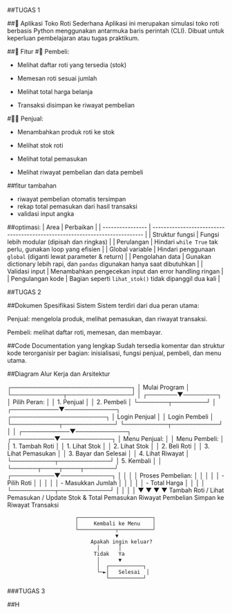 ##TUGAS 1

##🥐 Aplikasi Toko Roti Sederhana
Aplikasi ini merupakan simulasi toko roti berbasis Python menggunakan antarmuka baris perintah (CLI). Dibuat untuk keperluan pembelajaran atau tugas praktikum.

##📌 Fitur
#👤 Pembeli:
- Melihat daftar roti yang tersedia (stok)

- Memesan roti sesuai jumlah

- Melihat total harga belanja

- Transaksi disimpan ke riwayat pembelian

#🧑‍💼 Penjual:
- Menambahkan produk roti ke stok

- Melihat stok roti

- Melihat total pemasukan

- Melihat riwayat pembelian dan data pembeli

##fitur tambahan 
- riwayat pembelian otomatis tersimpan
- rekap total pemasukan dari hasil transaksi
- validasi input angka

##optimasi:
| Area             | Perbaikan                                                                   |
| ---------------- | --------------------------------------------------------------------------- |
| Struktur fungsi  | Fungsi lebih modular (dipisah dan ringkas)                                  |
| Perulangan       | Hindari `while True` tak perlu, gunakan loop yang efisien                   |
| Global variable  | Hindari penggunaan `global` (diganti lewat parameter & return)              |
| Pengolahan data  | Gunakan dictionary lebih rapi, dan `pandas` digunakan hanya saat dibutuhkan |
| Validasi input   | Menambahkan pengecekan input dan error handling ringan                      |
| Pengulangan kode | Bagian seperti `lihat_stok()` tidak dipanggil dua kali                      |

##TUGAS 2

##Dokumen Spesifikasi Sistem
Sistem terdiri dari dua peran utama:

Penjual: mengelola produk, melihat pemasukan, dan riwayat transaksi.

Pembeli: melihat daftar roti, memesan, dan membayar.

##Code Documentation yang lengkap
Sudah tersedia komentar dan struktur kode terorganisir per bagian: inisialisasi, fungsi penjual, pembeli, dan menu utama.

##Diagram Alur Kerja dan Arsitektur

┌────────────────────────────┐
│        Mulai Program       │
└────────────┬───────────────┘
             │
     ┌───────▼────────┐
     │ Pilih Peran:   │
     │ 1. Penjual     │
     │ 2. Pembeli     │
     └───────┬────────┘
             │
 ┌───────────▼────────────┐                 ┌──────────────────────┐
 │       Login Penjual    │                 │     Login Pembeli     │
 └───────────┬────────────┘                 └──────────┬───────────┘
             │                                         │
 ┌───────────▼────────────┐                 ┌──────────▼────────────┐
 │     Menu Penjual:      │                 │     Menu Pembeli:     │
 │ 1. Tambah Roti         │                 │ 1. Lihat Stok         │
 │ 2. Lihat Stok          │                 │ 2. Beli Roti          │
 │ 3. Lihat Pemasukan     │                 │ 3. Bayar dan Selesai  │
 │ 4. Lihat Riwayat       │                 └──────────┬────────────┘
 │ 5. Kembali             │                            │
 └──────┬────┬────┬───────┘                 ┌──────────▼────────────┐
        │    │    │                         │  Proses Pembelian:    │
        │    │    │                         │ - Pilih Roti          │
        │    │    │                         │ - Masukkan Jumlah     │
        │    │    │                         │ - Total Harga         │
        │    │    │                         └──────────┬────────────┘
        │    │    │                                    │
        ▼    ▼    ▼                                    ▼
 Tambah Roti /  Lihat Pemasukan /          Update Stok & Total Pemasukan
 Riwayat Pembelian                         Simpan ke Riwayat Transaksi

                          ┌────────────────────────┐
                          │     Kembali ke Menu    │
                          └────────────┬───────────┘
                                       ▼
                               Apakah ingin keluar?
                                 │      │
                                Tidak   Ya
                                 │      ▼
                                 │  ┌───────────┐
                                 └─►│   Selesai  │
                                    └───────────┘


###TUGAS 3

##H
